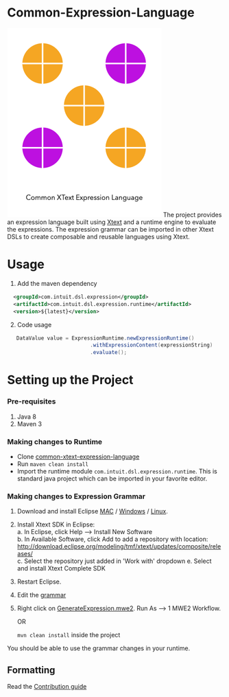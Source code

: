 # Common-Expression-Language
![common-xtext-expression-language logo](./common-xtext-expression-language-logo.png)
The project provides an expression language built using [Xtext](https://www.eclipse.org/Xtext/index.html) and a runtime engine to evaluate the expressions. 
The expression grammar can be imported in other Xtext DSLs to create composable and reusable languages using Xtext. 

# Usage

1. Add the maven dependency
```xml
  <groupId>com.intuit.dsl.expression</groupId>  
  <artifactId>com.intuit.dsl.expression.runtime</artifactId>
  <version>${latest}</version>
```
2. Code usage 

```java 
   DataValue value = ExpressionRuntime.newExpressionRuntime()
                           .withExpressionContent(expressionString)
                           .evaluate();
```

# Setting up the Project 

### Pre-requisites

1. Java 8
2. Maven 3

### Making changes to Runtime

* Clone [common-xtext-expression-language](https://github.com/intuit/common-xtext-expression-language)
* Run `maven clean install`
* Import the runtime module `com.intuit.dsl.expression.runtime`. This is standard java project which can be imported in your 
favorite editor. 

### Making changes to Expression Grammar

1. Download and install Eclipse [MAC](https://www.eclipse.org/downloads/download.php?file=/oomph/epp/2019-03/R/eclipse-inst-mac64.dmg) 
/ [Windows](https://www.eclipse.org/downloads/download.php?file=/oomph/epp/2019-03/R/eclipse-inst-win64.exe)
/ [Linux](https://www.eclipse.org/downloads/download.php?file=/oomph/epp/2019-03/R/eclipse-inst-linux64.tar.gz). 
2. Install Xtext SDK in Eclipse:  
   a. In Eclipse, click Help --> Install New Software  
   b. In Available Software, click Add to add a repository with location: http://download.eclipse.org/modeling/tmf/xtext/updates/composite/releases/  
   c. Select the repository just added in 'Work with' dropdown
   e. Select and install Xtext Complete SDK 
3. Restart Eclipse.
4. Edit the [grammar](https://github.com/intuit/common-xtext-expression-language/blob/master/com.intuit.dsl.expression.parent/com.intuit.dsl.expression/src/com/intuit/dsl/Expression.xtext)
5. Right click on [GenerateExpression.mwe2](https://github.com/intuit/common-xtext-expression-language/blob/master/com.intuit.dsl.expression.parent/com.intuit.dsl.expression/src/com/intuit/dsl/GenerateExpression.mwe2). 
Run As --> 1 MWE2 Workflow. 

    OR 

    `mvn clean install` inside the project

You should be able to use the grammar changes in your runtime.

## Formatting
Read the [Contribution guide](./CONTRIBUTING.md)
